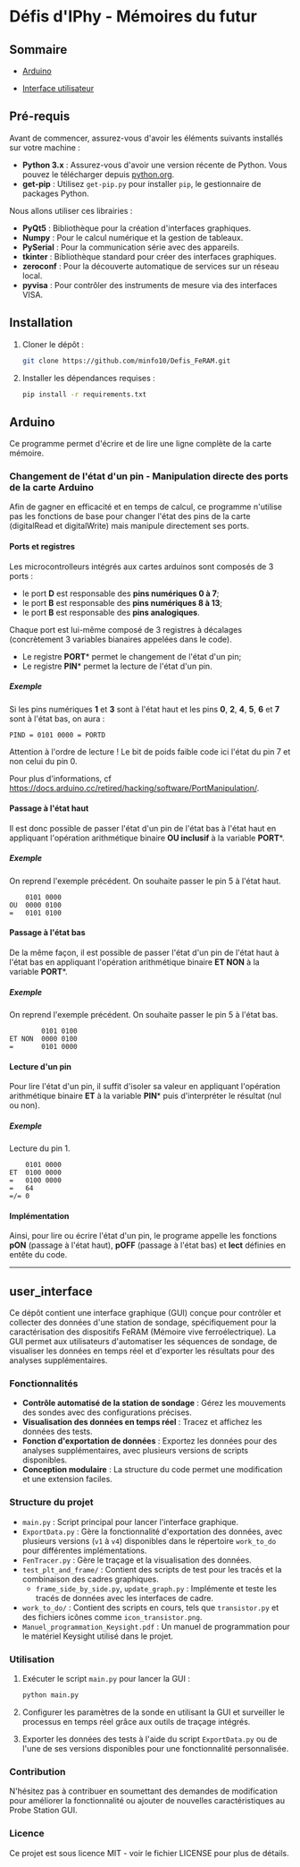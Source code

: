 # Défis d'IPhy - Mémoires du futur

## Sommaire

- [Arduino](#Arduino)

- [Interface utilisateur](user_interface)

## Pré-requis

Avant de commencer, assurez-vous d'avoir les éléments suivants installés sur votre machine :

- **Python 3.x** : Assurez-vous d'avoir une version récente de Python. Vous pouvez le télécharger depuis [python.org](https://www.python.org/downloads/).
- **get-pip** : Utilisez `get-pip.py` pour installer `pip`, le gestionnaire de packages Python.

Nous allons utiliser ces librairies :
- **PyQt5** : Bibliothèque pour la création d'interfaces graphiques.
- **Numpy** : Pour le calcul numérique et la gestion de tableaux.
- **PySerial** : Pour la communication série avec des appareils.
- **tkinter** : Bibliothèque standard pour créer des interfaces graphiques.
- **zeroconf** : Pour la découverte automatique de services sur un réseau local. 
- **pyvisa** : Pour contrôler des instruments de mesure via des interfaces VISA.


## Installation

1. Cloner le dépôt :
   ```bash
   git clone https://github.com/minfo10/Defis_FeRAM.git
   ```

2. Installer les dépendances requises :
   ```bash
   pip install -r requirements.txt
   ```

## Arduino

Ce programme permet d'écrire et de lire une ligne complète de la carte mémoire.

### Changement de l'état d'un pin - Manipulation directe des ports de la carte Arduino
Afin de gagner en efficacité et en temps de calcul, ce programme n'utilise pas les fonctions de base pour changer l'état des pins de la carte (digitalRead et digitalWrite) mais manipule directement ses ports.

#### Ports et registres
Les microcontrolleurs intégrés aux cartes arduinos sont composés de 3 ports :
- le port **D** est responsable des **pins numériques 0 à 7**;
- le port **B** est responsable des **pins numériques 8 à 13**;
- le port **B** est responsable des **pins analogiques**.

Chaque port est lui-même composé de 3 registres à décalages (concrètement 3 variables bianaires appelées dans le code).
- Le registre **PORT*** permet le changement de l'état d'un pin;
- Le registre **PIN*** permet la lecture de l'état d'un pin.

##### Exemple
Si les pins numériques **1** et **3** sont à l'état haut et les pins **0**, **2**, **4**, **5**, **6** et **7** sont à l'état bas, on aura :
```
PIND = 0101 0000 = PORTD
```
Attention à l'ordre de lecture ! Le bit de poids faible code ici l'état du pin 7 et non celui du pin 0.

Pour plus d'informations, cf https://docs.arduino.cc/retired/hacking/software/PortManipulation/.


#### Passage à l'état haut
Il est donc possible de passer l'état d'un pin de l'état bas à l'état haut en appliquant l'opération arithmétique binaire **OU inclusif** à la variable **PORT***.

##### Exemple
On reprend l'exemple précédent. On souhaite passer le pin 5 à l'état haut.

```
    0101 0000 
OU  0000 0100
=   0101 0100
```

#### Passage à l'état bas
De la même façon, il est possible de passer l'état d'un pin de l'état haut à l'état bas en appliquant l'opération arithmétique binaire **ET NON** à la variable **PORT***.

##### Exemple
On reprend l'exemple précédent. On souhaite passer le pin 5 à l'état bas.

```
        0101 0100 
ET NON  0000 0100 
=       0101 0000
```
#### Lecture d'un pin
Pour lire l'état d'un pin, il suffit d'isoler sa valeur en appliquant l'opération arithmétique binaire **ET** à la variable **PIN*** puis d'interpréter le résultat (nul ou non).

##### Exemple
Lecture du pin 1.

```
    0101 0000 
ET  0100 0000
=   0100 0000
=   64
=/= 0
```

#### Implémentation
Ainsi, pour lire ou écrire l'état d'un pin, le programe appelle les fonctions **pON** (passage à l'état haut), **pOFF** (passage à l'état bas) et **lect** définies en entête du code.

---

## user_interface

Ce dépôt contient une interface graphique (GUI) conçue pour contrôler et collecter des données d'une station de sondage, spécifiquement pour la caractérisation des dispositifs FeRAM (Mémoire vive ferroélectrique). La GUI permet aux utilisateurs d'automatiser les séquences de sondage, de visualiser les données en temps réel et d'exporter les résultats pour des analyses supplémentaires.

### Fonctionnalités

- **Contrôle automatisé de la station de sondage** : Gérez les mouvements des sondes avec des configurations précises.
- **Visualisation des données en temps réel** : Tracez et affichez les données des tests.
- **Fonction d'exportation de données** : Exportez les données pour des analyses supplémentaires, avec plusieurs versions de scripts disponibles.
- **Conception modulaire** : La structure du code permet une modification et une extension faciles.

### Structure du projet

- `main.py` : Script principal pour lancer l'interface graphique.
- `ExportData.py` : Gère la fonctionnalité d'exportation des données, avec plusieurs versions (`v1` à `v4`) disponibles dans le répertoire `work_to_do` pour différentes implémentations.
- `FenTracer.py` : Gère le traçage et la visualisation des données.
- `test_plt_and_frame/` : Contient des scripts de test pour les tracés et la combinaison des cadres graphiques.
  - `frame_side_by_side.py`, `update_graph.py` : Implémente et teste les tracés de données avec les interfaces de cadre.
- `work_to_do/` : Contient des scripts en cours, tels que `transistor.py` et des fichiers icônes comme `icon_transistor.png`.
- `Manuel_programmation_Keysight.pdf` : Un manuel de programmation pour le matériel Keysight utilisé dans le projet.


### Utilisation

1. Exécuter le script `main.py` pour lancer la GUI :
   ```bash
   python main.py
   ```

2. Configurer les paramètres de la sonde en utilisant la GUI et surveiller le processus en temps réel grâce aux outils de traçage intégrés.

3. Exporter les données des tests à l'aide du script `ExportData.py` ou de l'une de ses versions disponibles pour une fonctionnalité personnalisée.

### Contribution

N'hésitez pas à contribuer en soumettant des demandes de modification pour améliorer la fonctionnalité ou ajouter de nouvelles caractéristiques au Probe Station GUI.

### Licence

Ce projet est sous licence MIT - voir le fichier LICENSE pour plus de détails.



